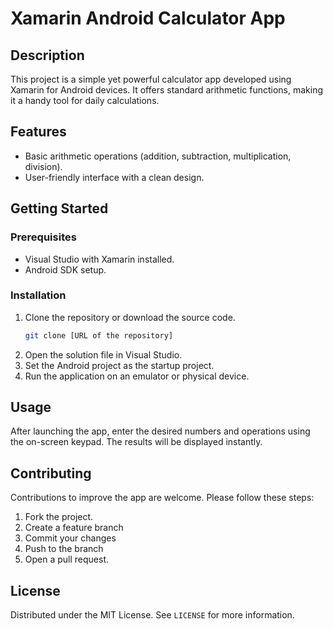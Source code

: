 
# Xamarin Android Calculator App

## Description

This project is a simple yet powerful calculator app developed using Xamarin for Android devices. It offers standard arithmetic functions, making it a handy tool for daily calculations.

## Features

- Basic arithmetic operations (addition, subtraction, multiplication, division).
- User-friendly interface with a clean design.

## Getting Started

### Prerequisites

- Visual Studio with Xamarin installed.
- Android SDK setup.

### Installation

1. Clone the repository or download the source code.
   ```sh
   git clone [URL of the repository]
   ```
2. Open the solution file in Visual Studio.
3. Set the Android project as the startup project.
4. Run the application on an emulator or physical device.

## Usage

After launching the app, enter the desired numbers and operations using the on-screen keypad. The results will be displayed instantly.

## Contributing

Contributions to improve the app are welcome. Please follow these steps:

1. Fork the project.
2. Create a feature branch 
3. Commit your changes
4. Push to the branch 
5. Open a pull request.

## License

Distributed under the MIT License. See `LICENSE` for more information.

